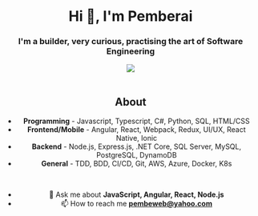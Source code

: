 <h1 align="center">Hi 👋, I'm Pemberai</h1>
<h3 align="center">I'm a builder, very curious, practising the art of Software Engineering</h3>
<div align="center">
  <a class="header-badge" target="_blank" href="https://www.linkedin.com/in/pemberaisweto/">
    <img src="https://img.shields.io/badge/style--5eba00.svg?label=LinkedIn&logo=linkedin&style=social">
  </a>
<div>
<br />
  
## About

* **Programming** - Javascript, Typescript, C#, Python, SQL, HTML/CSS 
* **Frontend/Mobile** - Angular, React, Webpack, Redux, UI/UX, React Native, Ionic 
* **Backend** - Node.js, Express.js, .NET Core, SQL Server, MySQL, PostgreSQL, DynamoDB 
* **General** - TDD, BDD, CI/CD, Git, AWS, Azure, Docker, K8s 

<br />

- 💬 Ask me about **JavaScript, Angular, React, Node.js**
- 📫 How to reach me **pembeweb@yahoo.com**
